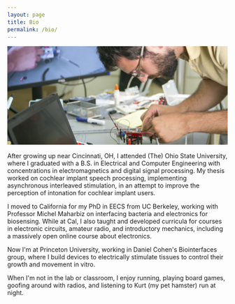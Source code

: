 ```yaml
---
layout: page
title: Bio
permalink: /bio/
---
```


<img src="/img/bio_banner.png" alt="Building a robot for online circuits course">


After growing up near Cincinnati, OH, I attended (The) Ohio State University, where I graduated with a B.S. in Electrical and Computer Engineering with concentrations in electromagnetics and digital signal processing.
My thesis worked on cochlear implant speech processing, implementing asynchronous interleaved stimulation, in an attempt to improve the perception of intonation for cochlear implant users.

I moved to California for my PhD in EECS from UC Berkeley, working with Professor Michel Maharbiz on interfacing bacteria and electronics for biosensing.
While at Cal, I also taught and developed curricula for courses in electronic circuits, amateur radio, and introductory mechanics, including a massively open online course about electronics.

Now I'm at Princeton University, working in Daniel Cohen's Biointerfaces group, where I build devices to electrically stimulate tissues to control their growth and movement in vitro.

When I'm not in the lab or classroom, I enjoy running, playing board games, goofing around with radios, and listening to Kurt (my pet hamster) run at night.